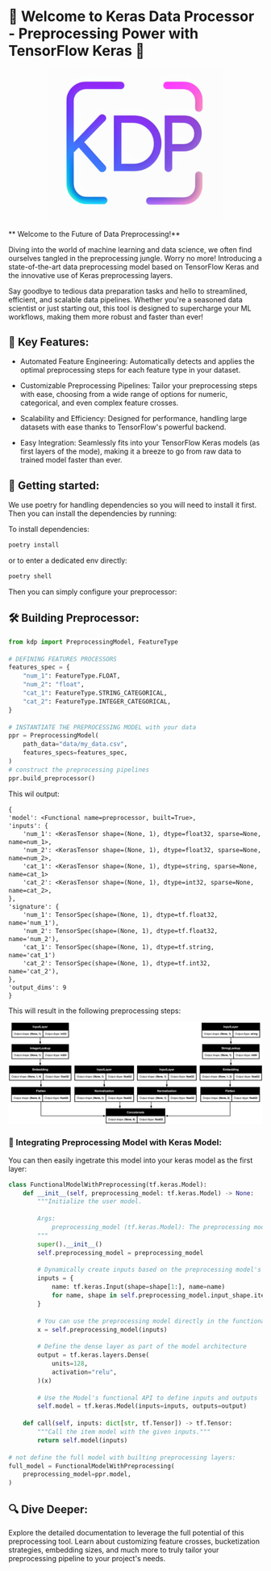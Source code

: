 # 🌟 Welcome to Keras Data Processor - Preprocessing Power with TensorFlow Keras 🌟

<p align="center">
  <img src="kdp_logo.png" width="350"/>
</p>

** Welcome to the Future of Data Preprocessing!**

Diving into the world of machine learning and data science, we often find ourselves tangled in the preprocessing jungle. Worry no more! Introducing a state-of-the-art data preprocessing model based on TensorFlow Keras and the innovative use of Keras preprocessing layers.

Say goodbye to tedious data preparation tasks and hello to streamlined, efficient, and scalable data pipelines. Whether you're a seasoned data scientist or just starting out, this tool is designed to supercharge your ML workflows, making them more robust and faster than ever!

## 🔑 Key Features:

- Automated Feature Engineering: Automatically detects and applies the optimal preprocessing steps for each feature type in your dataset.

- Customizable Preprocessing Pipelines: Tailor your preprocessing steps with ease, choosing from a wide range of options for numeric, categorical, and even complex feature crosses.

- Scalability and Efficiency: Designed for performance, handling large datasets with ease thanks to TensorFlow's powerful backend.

- Easy Integration: Seamlessly fits into your TensorFlow Keras models (as first layers of the mode), making it a breeze to go from raw data to trained model faster than ever.

## 🚀 Getting started:

We use poetry for handling dependencies so you will need to install it first.
Then you can install the dependencies by running:

To install dependencies:

```bash
poetry install
```

or to enter a dedicated env directly:

```bash
poetry shell
```

Then you can simply configure your preprocessor:

## 🛠️ Building Preprocessor:

```python
from kdp import PreprocessingModel, FeatureType

# DEFINING FEATURES PROCESSORS
features_spec = {
    "num_1": FeatureType.FLOAT,
    "num_2": "float",
    "cat_1": FeatureType.STRING_CATEGORICAL,
    "cat_2": FeatureType.INTEGER_CATEGORICAL,
}

# INSTANTIATE THE PREPROCESSING MODEL with your data
ppr = PreprocessingModel(
    path_data="data/my_data.csv",
    features_specs=features_spec,
)
# construct the preprocessing pipelines
ppr.build_preprocessor()
```

This wil output:

```JS
{
'model': <Functional name=preprocessor, built=True>,
'inputs': {
    'num_1': <KerasTensor shape=(None, 1), dtype=float32, sparse=None, name=num_1>,
    'num_2': <KerasTensor shape=(None, 1), dtype=float32, sparse=None, name=num_2>,
    'cat_1': <KerasTensor shape=(None, 1), dtype=string, sparse=None, name=cat_1>
    'cat_2': <KerasTensor shape=(None, 1), dtype=int32, sparse=None, name=cat_2>,
},
'signature': {
    'num_1': TensorSpec(shape=(None, 1), dtype=tf.float32, name='num_1'),
    'num_2': TensorSpec(shape=(None, 1), dtype=tf.float32, name='num_2'),
    'cat_1': TensorSpec(shape=(None, 1), dtype=tf.string, name='cat_1')
    'cat_2': TensorSpec(shape=(None, 1), dtype=tf.int32, name='cat_2'),
},
'output_dims': 9
}
```

This will result in the following preprocessing steps:

<p align="center">
  <img src="imgs/model_archi_concat.png" width="800"/>
</p>

### 🔗 Integrating Preprocessing Model with Keras Model:

You can then easily ingetrate this model into your keras model as the first layer:

```python
class FunctionalModelWithPreprocessing(tf.keras.Model):
    def __init__(self, preprocessing_model: tf.keras.Model) -> None:
        """Initialize the user model.

        Args:
            preprocessing_model (tf.keras.Model): The preprocessing model.
        """
        super().__init__()
        self.preprocessing_model = preprocessing_model

        # Dynamically create inputs based on the preprocessing model's input shape
        inputs = {
            name: tf.keras.Input(shape=shape[1:], name=name)
            for name, shape in self.preprocessing_model.input_shape.items()
        }

        # You can use the preprocessing model directly in the functional API.
        x = self.preprocessing_model(inputs)

        # Define the dense layer as part of the model architecture
        output = tf.keras.layers.Dense(
            units=128,
            activation="relu",
        )(x)

        # Use the Model's functional API to define inputs and outputs
        self.model = tf.keras.Model(inputs=inputs, outputs=output)

    def call(self, inputs: dict[str, tf.Tensor]) -> tf.Tensor:
        """Call the item model with the given inputs."""
        return self.model(inputs)

# not define the full model with builting preprocessing layers:
full_model = FunctionalModelWithPreprocessing(
    preprocessing_model=ppr.model,
)
```

## 🔍 Dive Deeper:

Explore the detailed documentation to leverage the full potential of this preprocessing tool. Learn about customizing feature crosses, bucketization strategies, embedding sizes, and much more to truly tailor your preprocessing pipeline to your project's needs.
